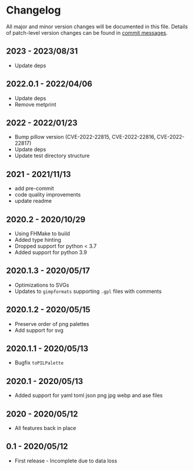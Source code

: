 # Changelog

All major and minor version changes will be documented in this file. Details of
patch-level version changes can be found in [commit messages](../../commits/master).

## 2023 - 2023/08/31

- Update deps

## 2022.0.1 - 2022/04/06

- Update deps
- Remove metprint

## 2022 - 2022/01/23

- Bump pillow version (CVE-2022-22815, CVE-2022-22816, CVE-2022-22817)
- Update deps
- Update test directory structure

## 2021 - 2021/11/13

- add pre-commit
- code quality improvements
- update readme

## 2020.2 - 2020/10/29

- Using FHMake to build
- Added type hinting
- Dropped support for python < 3.7
- Added support for python 3.9

## 2020.1.3 - 2020/05/17

- Optimizations to SVGs
- Updates to `gimpformats` supporting `.gpl` files with comments

## 2020.1.2 - 2020/05/15

- Preserve order of png palettes
- Add support for svg

## 2020.1.1 - 2020/05/13

- Bugfix `toPILPalette`

## 2020.1 - 2020/05/13

- Added support for yaml toml json png jpg webp and ase files

## 2020 - 2020/05/12

- All features back in place

## 0.1 - 2020/05/12

- First release - Incomplete due to data loss
